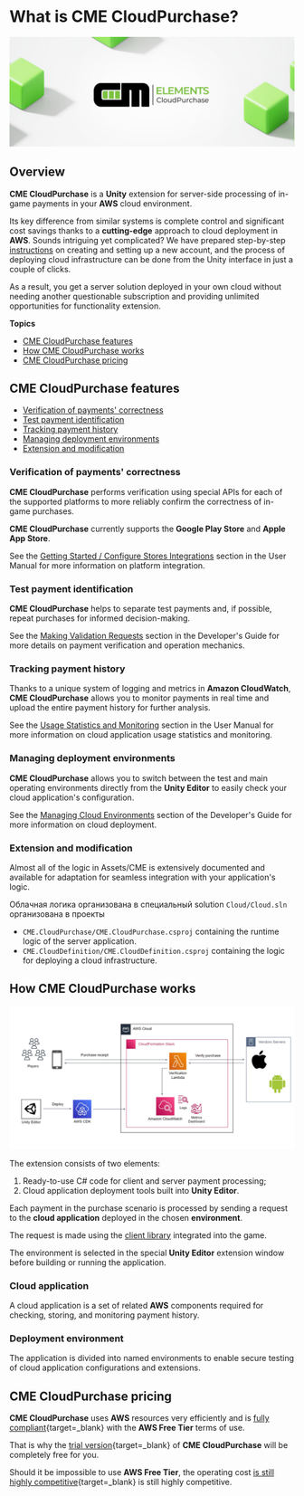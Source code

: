 # What is CME CloudPurchase?

![CME CloudPurchase](assets/hero.png)

## <a id="overview"></a> Overview

**CME CloudPurchase** is a **Unity** extension for server-side processing of in-game payments in your **AWS** cloud environment.

Its key difference from similar systems is complete control and significant cost savings thanks to a **cutting-edge** approach to cloud deployment in **AWS**. Sounds intriguing yet complicated? We have prepared step-by-step [instructions](user_guide/getting_started.md) on creating and setting up a new account, and the process of deploying cloud infrastructure can be done from the Unity interface in just a couple of clicks.


As a result, you get a server solution deployed in your own cloud without needing another questionable subscription and providing unlimited opportunities for functionality extension.

**Topics**

- [CME CloudPurchase features](#features)
- [How CME CloudPurchase works](#how-it-works)
- [CME CloudPurchase pricing](#pricing)

## <a id="features"></a> CME CloudPurchase features

- [Verification of payments' correctness](#feature-1)
- [Test payment identification](#feature-2)
- [Tracking payment history](#feature-3)
- [Managing deployment environments](#feature-4)
- [Extension and modification](#feature-5)

### <a id="feature-1"></a> Verification of payments' correctness

**CME CloudPurchase** performs verification using special APIs for each of the supported platforms to more reliably confirm the correctness of in-game purchases.

**CME CloudPurchase** currently supports the **Google Play Store** and **Apple App Store**.

See the [Getting Started / Configure Stores Integrations](user_guide/getting_started.md#stores) section in the User Manual for more information on platform integration.


### <a id="feature-2"></a> Test payment identification

**CME CloudPurchase** helps to separate test payments and, if possible, repeat purchases for informed decision-making.

See the [Making Validation Requests](user_guide/making_validation_requests.md) section in the Developer's Guide for more details on payment verification and operation mechanics.


### <a id="feature-3"></a> Tracking payment history

Thanks to a unique system of logging and metrics in **Amazon CloudWatch**, **CME CloudPurchase** allows you to monitor payments in real time and upload the entire payment history for further analysis.

See the [Usage Statistics and Monitoring](user_guide/usage_statistics.md) section in the User Manual for more information on cloud application usage statistics and monitoring.

### <a id="feature-4"></a> Managing deployment environments

**CME CloudPurchase** allows you to switch between the test and main operating environments directly from the **Unity Editor** to easily check your cloud application's configuration.

See the [Managing Cloud Environments](user_guide/managing_cloud_environments.md) section of the Developer's Guide for more information on cloud deployment.

### <a id="feature-5"></a> Extension and modification

Almost all of the logic in Assets/CME is extensively documented and available for adaptation for seamless integration with your application's logic. 

Облачная логика организована в специальный solution `Cloud/Cloud.sln` организована в проекты 

- `CME.CloudPurchase/CME.CloudPurchase.csproj` containing the runtime logic of the server application.
- `CME.CloudDefinition/CME.CloudDefinition.csproj` containing the logic for deploying a cloud infrastructure.

## <a id="how-it-works"></a> How CME CloudPurchase works

![!](assets/architecture.jpg)

The extension consists of two elements: 

1. Ready-to-use C# code for client and server payment processing;
2. Cloud application deployment tools built into **Unity Editor**.

Each payment in the purchase scenario is processed by sending a request to the **cloud application** deployed in the chosen **environment**.

The request is made using the [client library](api_reference/namespaces.md) integrated into the game. 

The environment is selected in the special **Unity Editor** extension window before building or running the application.

### Cloud application

A cloud application is a set of related **AWS** components required for checking, storing, and monitoring payment history.

### Deployment environment

The application is divided into named environments to enable secure testing of cloud application configurations and extensions.

## <a id="pricing"></a> CME CloudPurchase pricing

**CME CloudPurchase** uses **AWS** resources very efficiently and is [fully compliant](https://calculator.aws/#/estimate?id=173c99261f287852c34cb50214c1fe6c34f4e14b){target=_blank} with the **AWS Free Tier** terms of use.

That is why the [trial version](https://assetstore.unity.com/preview/224130/709634){target=_blank} of **CME CloudPurchase** will be completely free for you.

Should it be impossible to use **AWS Free Tier**, the operating cost [is still highly competitive](https://calculator.aws/#/estimate?id=4146e963f41967449d736e1a9b1d80cadda074a1){target=_blank} is still highly competitive.
